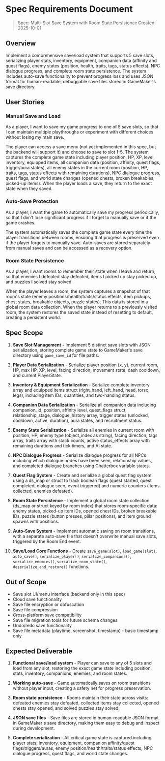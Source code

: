 # Spec Requirements Document

> Spec: Multi-Slot Save System with Room State Persistence
> Created: 2025-10-01

## Overview

Implement a comprehensive save/load system that supports 5 save slots, serializing player stats, inventory, equipment, companion data (affinity and quest flags), enemy states (position, health, traits, tags, status effects), NPC dialogue progress, and complete room state persistence. The system includes auto-save functionality to prevent progress loss and uses JSON format for human-readable, debuggable save files stored in GameMaker's save directory.

## User Stories

### Manual Save and Load

As a player, I want to save my game progress to one of 5 save slots, so that I can maintain multiple playthroughs or experiment with different choices without losing my main save.

The player can access a save menu (not yet implemented in this spec, but the backend will support it) and choose to save to slot 1-5. The system captures the complete game state including player position, HP, XP, level, inventory, equipped items, all companion data (position, affinity, quest flags, trigger/aura states), all enemy states in the current room (position, HP, traits, tags, status effects with remaining durations), NPC dialogue progress, quest flags, and world state changes (opened chests, broken breakables, picked-up items). When the player loads a save, they return to the exact state when they saved.

### Auto-Save Protection

As a player, I want the game to automatically save my progress periodically, so that I don't lose significant progress if I forget to manually save or if the game crashes.

The system automatically saves the complete game state every time the player transitions between rooms, ensuring that progress is preserved even if the player forgets to manually save. Auto-saves are stored separately from manual saves and can be accessed as a recovery option.

### Room State Persistence

As a player, I want rooms to remember their state when I leave and return, so that enemies I defeated stay defeated, items I picked up stay picked up, and puzzles I solved stay solved.

When the player leaves a room, the system captures a snapshot of that room's state (enemy positions/health/traits/status effects, item pickups, chest states, breakable objects, puzzle states). This data is stored in a global room data collection. When the player returns to a previously visited room, the system restores the saved state instead of resetting to default, creating a persistent world.

## Spec Scope

1. **Save Slot Management** - Implement 5 distinct save slots with JSON serialization, storing complete game state to GameMaker's save directory using `game_save_id` for file paths.

2. **Player Data Serialization** - Serialize player position (x, y), current room, HP, max HP, XP, level, facing direction, movement state, dash cooldown, and current PlayerState.

3. **Inventory & Equipment Serialization** - Serialize complete inventory array and equipped items struct (right_hand, left_hand, head, torso, legs), including item IDs, quantities, and two-handing status.

4. **Companion Data Serialization** - Serialize all companion data including companion_id, position, affinity level, quest_flags struct, relationship_stage, dialogue_history array, trigger states (unlocked, cooldown, active, duration), aura states, and recruitment status.

5. **Enemy State Serialization** - Serialize all enemies in current room with position, HP, enemy type (object_index as string), facing direction, tags array, traits array with stack counts, active status_effects array with remaining durations and tick timers, and AI state.

6. **NPC Dialogue Progress** - Serialize dialogue progress for all NPCs including which dialogue nodes have been seen, relationship values, and completed dialogue branches using Chatterbox variable states.

7. **Quest Flag System** - Create and serialize a global quest flag system using a ds_map or struct to track boolean flags (quest started, quest completed, dialogue seen, event triggered) and numeric counters (items collected, enemies defeated).

8. **Room State Persistence** - Implement a global room state collection (ds_map or struct keyed by room index) that stores room-specific data: enemy states, picked-up item IDs, opened chest IDs, broken breakable IDs, puzzle states (button presses, pillar positions), and item ground spawns with positions.

9. **Auto-Save System** - Implement automatic saving on room transitions, with a separate auto-save file that doesn't overwrite manual save slots, triggered by the Room End event.

10. **Save/Load Core Functions** - Create `save_game(slot)`, `load_game(slot)`, `auto_save()`, `serialize_player()`, `serialize_companions()`, `serialize_enemies()`, `serialize_room_state()`, `deserialize_and_restore()` functions.

## Out of Scope

- Save slot UI/menu interface (backend only in this spec)
- Cloud save functionality
- Save file encryption or obfuscation
- Save file compression
- Cross-platform save compatibility
- Save file migration tools for future schema changes
- Undo/redo save functionality
- Save file metadata (playtime, screenshot, timestamp) - basic timestamp only

## Expected Deliverable

1. **Functional save/load system** - Player can save to any of 5 slots and load from any slot, restoring the exact game state including position, stats, inventory, companions, enemies, and room states.

2. **Working auto-save** - Game automatically saves on room transitions without player input, creating a safety net for progress preservation.

3. **Room state persistence** - Rooms maintain their state across visits: defeated enemies stay defeated, collected items stay collected, opened chests stay opened, and solved puzzles stay solved.

4. **JSON save files** - Save files are stored in human-readable JSON format in GameMaker's save directory, making them easy to debug and inspect during development.

5. **Complete serialization** - All critical game state is captured including player stats, inventory, equipment, companion affinity/quest flags/triggers/auras, enemy position/health/traits/status effects, NPC dialogue progress, quest flags, and world state changes.
